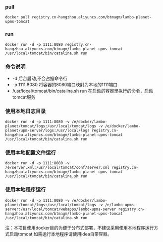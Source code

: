 ### pull

```
docker pull registry.cn-hangzhou.aliyuncs.com/btmagm/lambo-planet-upms-tomcat 
```

### run

```
docker run -d -p 1111:8080 registry.cn-hangzhou.aliyuncs.com/btmagm/lambo-planet-upms-tomcat /usr/local/tomcat/bin/catalina.sh run
```

### 命令说明

- -d 后台启动,不会占据命令行
- -p 1111:8080 将容器的8080端口映射为本地的1111端口
- /usr/local/tomcat/bin/catalina.sh run 在启动的容器里执行的命令，启动tomcat服务

### 使用本地日志目录

```
docker run -d -p 1111:8080 -v /e/docker/lambo-planet/tomcat/logs:/usr/local/tomcat/logs -v /e/docker/lambo-planet/upm-server/logs:/usr/local/logs registry.cn-hangzhou.aliyuncs.com/btmagm/lambo-planet-upms-tomcat /usr/local/tomcat/bin/catalina.sh run
```

### 使用本地配置文件运行

```
docker run -d -p 1111:8080 -v /e/server.xml:/usr/local/tomcat/conf/server.xml registry.cn-hangzhou.aliyuncs.com/btmagm/lambo-planet-upms-tomcat /usr/local/tomcat/bin/catalina.sh run
```

### 使用本地程序运行

```
docker run -d -p 1111:8080 -v /e/docker/lambo-planet/tomcat/logs:/usr/local/tomcat/logs -v /e/lambo-upms-server:/usr/local/tomcat/webapps/lambo-upms-server registry.cn-hangzhou.aliyuncs.com/btmagm/lambo-planet-upms-tomcat /usr/local/tomcat/bin/catalina.sh run
```

注：本项目使用docker目的为便于分布式部署，不建议采用使用本地程序运行方式启动tomcat,如需运行本地程序请使用idea自带容器。